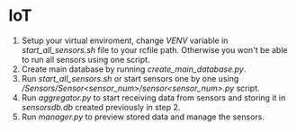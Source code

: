 # IoT
1. Setup your virtual enviroment, change *VENV* variable in *start_all_sensors.sh* file to your rcfile path. Otherwise you won't be able to run all sensors using one script.
2. Create main database by running *create_main_database.py*.
3. Run *start_all_sensors.sh* or start sensors one by one using */Sensors/Sensor<sensor_num>/sensor<sensor_num>.py* script.
4. Run *aggregator.py* to start receiving data from sensors and storing it in *sensorsdb.db* created previously in step 2.
5. Run *manager.py* to preview stored data and manage the sensors.
